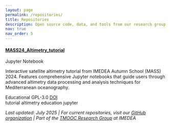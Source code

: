 ```yaml
---
layout: page
permalink: /repositories/
title: Repositories
description: Open source code, data, and tools from our research group
nav: true
nav_order: 5
---
```


<div class="repositories">

<div class="repo-grid">

<div class="repo-card">
  <div class="repo-header">
    <h4><a href="https://github.com/IMEDEA-AP-LAB/MASS24_Altimetry_tutorial" target="_blank"><i class="fab fa-github"></i> MASS24_Altimetry_tutorial</a></h4>
    <span class="repo-language" data-language="jupyter">Jupyter Notebook</span>
  </div>
  <p>Interactive satellite altimetry tutorial from IMEDEA Autumn School (MASS) 2024. Features comprehensive Jupyter notebooks that guide users through advanced altimetry data processing and analysis techniques for Mediterranean oceanography.</p>
  <div class="repo-stats">
    <span class="repo-stat"><i class="fas fa-star"></i> Educational</span>
    <span class="repo-stat"><i class="fas fa-code-branch"></i> GPL-3.0</span>
    <span class="repo-stat"><i class="fas fa-book"></i> <a href="https://doi.org/10.5281/zenodo.13962687" target="_blank">DOI</a></span>
  </div>
  <div class="repo-topics">
    <span class="topic">tutorial</span>
    <span class="topic">altimetry</span>
    <span class="topic">education</span>
    <span class="topic">jupyter</span>
  </div>
</div>

</div>

<div class="repo-footer">
<p><em>Last updated: July 2025 | For current repositories, visit our <a href="https://github.com/IMEDEA-AP-LAB" target="_blank">GitHub organization</a> | Part of the <a href="https://imedea.uib-csic.es/en/research/marine-technologies-operational-and-coastal-oceanography/" target="_blank">TMOOC Research Group</a> at IMEDEA</em></p>
</div>

</div>
